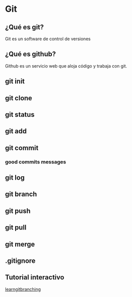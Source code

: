 # Git

## ¿Qué es git?

Git es un software de control de versiones

## ¿Qué es github?

Github es un servicio web que aloja código y trabaja con git.

## git init

## git clone

## git status

## git add

## git commit

### good commits messages

## git log

## git branch

## git push

## git pull

## git merge

## .gitignore

## Tutorial interactivo

[learngitbranching](https://learngitbranching.js.org/)

